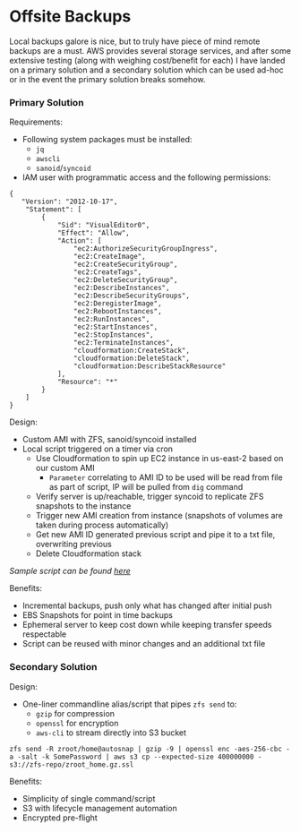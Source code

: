 # Offsite Backups
Local backups galore is nice, but to truly have piece of mind remote backups are a must.
AWS provides several storage services, and after some extensive testing (along with weighing cost/benefit for each) I have landed on a primary solution and a secondary solution which can be used ad-hoc or in the event the primary solution breaks somehow.

### Primary Solution
Requirements:
- Following system packages must be installed:
  - `jq`
  - `awscli`
  - `sanoid`/`syncoid`
- IAM user with programmatic access and the following permissions:
```
{
   "Version": "2012-10-17",
    "Statement": [
        {
            "Sid": "VisualEditor0",
            "Effect": "Allow",
            "Action": [
                "ec2:AuthorizeSecurityGroupIngress",
                "ec2:CreateImage",
                "ec2:CreateSecurityGroup",
                "ec2:CreateTags",               
                "ec2:DeleteSecurityGroup",
                "ec2:DescribeInstances",
                "ec2:DescribeSecurityGroups",
                "ec2:DeregisterImage",
                "ec2:RebootInstances",
                "ec2:RunInstances",
                "ec2:StartInstances",
                "ec2:StopInstances",
                "ec2:TerminateInstances",
                "cloudformation:CreateStack",                
                "cloudformation:DeleteStack",
                "cloudformation:DescribeStackResource"
            ],
            "Resource": "*"
        }
    ]
}
```

Design:
- Custom AMI with ZFS, sanoid/syncoid installed
- Local script triggered on a timer via cron
  - Use Cloudformation to spin up EC2 instance in us-east-2 based on our custom AMI
    - `Parameter` correlating to AMI ID to be used will be read from file as part of script, IP will be pulled from `dig` command
  - Verify server is up/reachable, trigger syncoid to replicate ZFS snapshots to the instance
  - Trigger new AMI creation from instance (snapshots of volumes are taken during process automatically)
  - Get new AMI ID generated previous script and pipe it to a txt file, overwriting previous
  - Delete Cloudformation stack

*Sample script can be found [here](./cloud/zcloud_back.sh)*

Benefits:
- Incremental backups, push only what has changed after initial push
- EBS Snapshots for point in time backups
- Ephemeral server to keep cost down while keeping transfer speeds respectable
- Script can be reused with minor changes and an additional txt file

### Secondary Solution
Design:
- One-liner commandline alias/script that pipes `zfs send` to:
  - `gzip` for compression
  - `openssl` for encryption
  - `aws-cli` to stream directly into S3 bucket
 ```
 zfs send -R zroot/home@autosnap | gzip -9 | openssl enc -aes-256-cbc -a -salt -k SomePassword | aws s3 cp --expected-size 400000000 - s3://zfs-repo/zroot_home.gz.ssl
 ```

 Benefits:
 - Simplicity of single command/script
 - S3 with lifecycle management automation
 - Encrypted pre-flight
